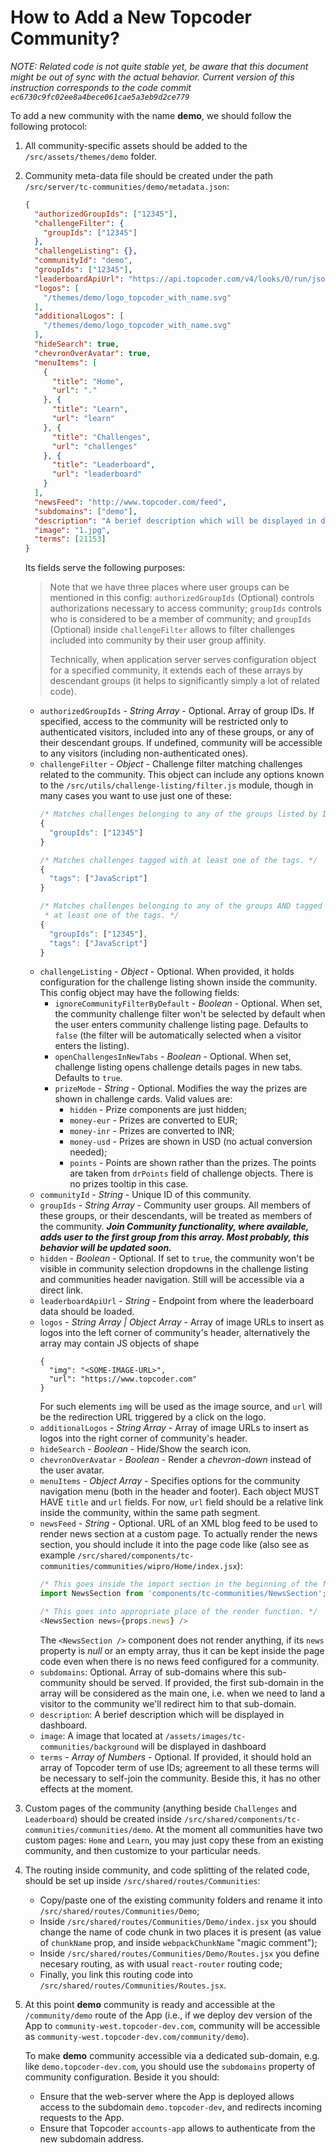 # How to Add a New Topcoder Community?
*NOTE: Related code is not quite stable yet, be aware that this document might be out of sync with the actual behavior. Current version of this instruction corresponds to the code commit `ec6730c9fc02ee8a4bece061cae5a3eb9d2ce779`*

To add a new community with the name **demo**, we should follow the following protocol:

1.  All community-specific assets should be added to the `/src/assets/themes/demo` folder.
2.  Community meta-data file should be created under the path `/src/server/tc-communities/demo/metadata.json`:
    ```json
    {
      "authorizedGroupIds": ["12345"],
      "challengeFilter": {
        "groupIds": ["12345"]
      },
      "challengeListing": {},
      "communityId": "demo",
      "groupIds": ["12345"],
      "leaderboardApiUrl": "https://api.topcoder.com/v4/looks/0/run/json/",
      "logos": [
        "/themes/demo/logo_topcoder_with_name.svg"
      ],
      "additionalLogos": [
        "/themes/demo/logo_topcoder_with_name.svg"
      ],
      "hideSearch": true,
      "chevronOverAvatar": true,
      "menuItems": [
        {
          "title": "Home",
          "url": "."
        }, {
          "title": "Learn",
          "url": "learn"
        }, {
          "title": "Challenges",
          "url": "challenges"
        }, {
          "title": "Leaderboard",
          "url": "leaderboard"
        }
      ],
      "newsFeed": "http://www.topcoder.com/feed",
      "subdomains": ["demo"],
      "description": "A berief description which will be displayed in dashboard",
      "image": "1.jpg",
      "terms": [21153]
    }
    ```
    Its fields serve the following purposes:

    > Note that we have three places where user groups can be mentioned in this config: `authorizedGroupIds` (Optional) controls authorizations necessary to access community; `groupIds` controls who is considered to be a member of community; and `groupIds` (Optional) inside `challengeFilter` allows to filter challenges included into community by their user group affinity.
    >
    > Technically, when application server serves configuration object for a specified community, it extends each of these arrays by descendant groups (it helps to significantly simply a lot of related code).

    -   `authorizedGroupIds` - *String Array* - Optional. Array of group IDs. If specified, access to the community will be restricted only to authenticated visitors, included into any of these groups, or any of their descendant groups. If undefined, community will be accessible to any visitors (including non-authenticated ones).
    -   `challengeFilter` - *Object* - Challenge filter matching challenges related to the community. This object can include any options known to the `/src/utils/challenge-listing/filter.js` module, though in many cases you want to use just one of these:
        ```js
        /* Matches challenges belonging to any of the groups listed by ID. */
        {
          "groupIds": ["12345"]
        }

        /* Matches challenges tagged with at least one of the tags. */
        {
          "tags": ["JavaScript"]
        }

        /* Matches challenges belonging to any of the groups AND tagged with
         * at least one of the tags. */
        {
          "groupIds": ["12345"],
          "tags": ["JavaScript"]
        }
        ```
    -   `challengeListing` - *Object* - Optional. When provided, it holds configuration for the challenge listing shown inside the community. This config object may have the following fields:
        - `ignoreCommunityFilterByDefault` - *Boolean* - Optional. When set, the community challenge filter won't be selected by default when the user enters community challenge listing page. Defaults to `false` (the filter will be automatically selected when a visitor enters the listing).
        - `openChallengesInNewTabs` - *Boolean* - Optional. When set, challenge listing opens challenge details pages in new tabs. Defaults to `true`.
        - `prizeMode` - *String* - Optional. Modifies the way the prizes are shown in challenge cards. Valid values are:
            - `hidden` - Prize components are just hidden;
            - `money-eur` - Prizes are converted to EUR;
            - `money-inr` - Prizes are converted to INR;
            - `money-usd` - Prizes are shown in USD (no actual conversion needed);
            - `points` - Points are shown rather than the prizes. The points are taken from `drPoints` field of challenge objects. There is no prizes tooltip in this case.
    -   `communityId` - *String* - Unique ID of this community.
    -   `groupIds` - *String Array* - Community user groups. All members of these groups, or their descendants, will be treated as members of the community. ***Join Community functionality, where available, adds user to the first group from this array. Most probably, this behavior will be updated soon.***
    -   `hidden` - *Boolean* - Optional. If set to `true`, the community won't be visible in community selection dropdowns in the challenge listing and communities header navigation. Still will be accessible via a direct link.
    -   `leaderboardApiUrl` - *String* - Endpoint from where the leaderboard data should be loaded.
    -   `logos` - *String Array | Object Array* - Array of image URLs to insert as logos into the left corner of community's header, alternatively the array may contain JS objects of shape
        ```
        {
          "img": "<SOME-IMAGE-URL>",
          "url": "https://www.topcoder.com"
        }
        ```
        For such elements `img` will be used as the image source, and `url` will be the redirection URL triggered by a click on the logo.
    -   `additionalLogos` - *String Array* - Array of image URLs to insert as logos into the right corner of community's header.
    -   `hideSearch` - *Boolean* - Hide/Show the search icon.
    -   `chevronOverAvatar` - *Boolean* - Render a *chevron-down* instead of the user avatar.
    -   `menuItems` - *Object Array* - Specifies options for the community navigation menu (both in the header and footer). Each object MUST HAVE `title` and `url` fields. For now, `url` field should be a relative link inside the community, within the same path segment.
    -   `newsFeed` - *String* - Optional. URL of an XML blog feed to be used to render news section at a custom page. To actually render the news section, you should include it into the page code like (also see as example `/src/shared/components/tc-communities/communities/wipro/Home/index.jsx`):
        ``` js
        /* This goes inside the import section in the beginning of the file. */
        import NewsSection from 'components/tc-communities/NewsSection';

        /* This goes into appropriate place of the render function. */
        <NewsSection news={props.news} />
        ```
        The `<NewsSection />` component does not render anything, if its `news` property is *null* or an empty array, thus it can be kept inside the page code even when there is no news feed configured for a community.
    - `subdomains`: Optional. Array of sub-domains where this sub-community should be served. If provided, the first sub-domain in the array will be considered as the main one, i.e. when we need to land a visitor to the community we'll redirect him to that sub-domain.
    - `description`: A berief description which will be displayed in dashboard.
    - `image`: A image that located at `/assets/images/tc-communities/background` will be displayed in dashboard
    - `terms` - *Array of Numbers* - Optional. If provided, it should hold an array of Topcoder term of use IDs; agreement to all these terms will be necessary to self-join the community. Beside this, it has no other effects at the moment.

3.  Custom pages of the community (anything beside `Challenges` and `Leaderboard`) should be created inside `/src/shared/components/tc-communities/communities/demo`. At the moment all communities have two custom pages: `Home` and `Learn`, you may just copy these from an existing community, and then customize to your particular needs.

4.  The routing inside community, and code splitting of the related code, should be set up inside `/src/shared/routes/Communities`:
    - Copy/paste one of the existing community folders and rename it into `/src/shared/routes/Communities/Demo`;
    - Inside `/src/shared/routes/Communities/Demo/index.jsx` you should change the name of code chunk in two places it is present (as value of `chunkName` prop, and inside `webpackChunkName` "magic comment");
    - Inside `/src/shared/routes/Communities/Demo/Routes.jsx` you define necesary routing, as with usual `react-router` routing code;
    - Finally, you link this routing code into `/src/shared/routes/Communities/Routes.jsx`.

5.  At this point **demo** community is ready and accessible at the `/community/demo` route of the App (i.e., if we deploy dev version of the App to `community-west.topcoder-dev.com`, community will be accessible as `community-west.topcoder-dev.com/community/demo`).

    To make **demo** community accessible via a dedicated sub-domain, e.g. like `demo.topcoder-dev.com`, you should use the `subdomains` property of community configuration. Beside it you should:
    -   Ensure that the web-server where the App is deployed allows access to the subdomain `demo.topcoder-dev`, and redirects incoming requests to the App.
    -   Ensure that Topcoder `accounts-app` allows to authenticate from the new subdomain address.
